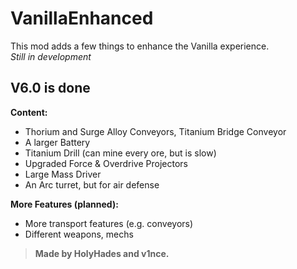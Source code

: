 # VanillaEnhanced

This mod adds a few things to enhance the Vanilla experience.  
*Still in development*

## V6.0 is done

**Content:**

- Thorium and Surge Alloy Conveyors, Titanium Bridge Conveyor
- A larger Battery
- Titanium Drill (can mine every ore, but is slow)
- Upgraded Force & Overdrive Projectors
- Large Mass Driver
- An Arc turret, but for air defense

**More Features (planned):**

- More transport features (e.g. conveyors)
- Different weapons, mechs

> **Made by HolyHades and v1nce.**
